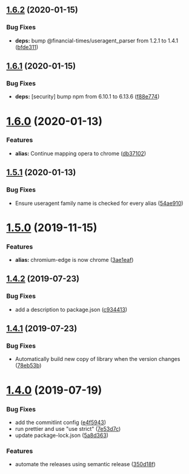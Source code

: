 ## [1.6.2](https://github.com/Financial-Times/polyfill-useragent-normaliser/compare/v1.6.1...v1.6.2) (2020-01-15)


### Bug Fixes

* **deps:** bump @financial-times/useragent_parser from 1.2.1 to 1.4.1 ([bfde311](https://github.com/Financial-Times/polyfill-useragent-normaliser/commit/bfde3111fc821b6e5eb5660ad67640e8ee9e7058))

## [1.6.1](https://github.com/Financial-Times/polyfill-useragent-normaliser/compare/v1.6.0...v1.6.1) (2020-01-15)


### Bug Fixes

* **deps:** [security] bump npm from 6.10.1 to 6.13.6 ([f88e774](https://github.com/Financial-Times/polyfill-useragent-normaliser/commit/f88e7743fef97731cd23719b00c8a44e2cd66304))

# [1.6.0](https://github.com/Financial-Times/polyfill-useragent-normaliser/compare/v1.5.1...v1.6.0) (2020-01-13)


### Features

* **alias:** Continue mapping opera to chrome ([db37102](https://github.com/Financial-Times/polyfill-useragent-normaliser/commit/db37102))

## [1.5.1](https://github.com/Financial-Times/polyfill-useragent-normaliser/compare/v1.5.0...v1.5.1) (2020-01-13)


### Bug Fixes

* Ensure useragent family name is checked for every alias ([54ae910](https://github.com/Financial-Times/polyfill-useragent-normaliser/commit/54ae910))

# [1.5.0](https://github.com/Financial-Times/polyfill-useragent-normaliser/compare/v1.4.2...v1.5.0) (2019-11-15)


### Features

* **alias:** chromium-edge is now chrome ([3ae1eaf](https://github.com/Financial-Times/polyfill-useragent-normaliser/commit/3ae1eaf))

## [1.4.2](https://github.com/Financial-Times/polyfill-useragent-normaliser/compare/v1.4.1...v1.4.2) (2019-07-23)


### Bug Fixes

* add a description to package.json ([c934413](https://github.com/Financial-Times/polyfill-useragent-normaliser/commit/c934413))

## [1.4.1](https://github.com/Financial-Times/polyfill-useragent-normaliser/compare/v1.4.0...v1.4.1) (2019-07-23)


### Bug Fixes

* Automatically build new copy of library when the version changes ([78eb53b](https://github.com/Financial-Times/polyfill-useragent-normaliser/commit/78eb53b))

# [1.4.0](https://github.com/Financial-Times/polyfill-useragent-normaliser/compare/v1.3.0...v1.4.0) (2019-07-19)


### Bug Fixes

* add the commitlint config ([e4f5943](https://github.com/Financial-Times/polyfill-useragent-normaliser/commit/e4f5943))
* run prettier and use "use strict" ([7e53d7c](https://github.com/Financial-Times/polyfill-useragent-normaliser/commit/7e53d7c))
* update package-lock.json ([5a8d363](https://github.com/Financial-Times/polyfill-useragent-normaliser/commit/5a8d363))


### Features

* automate the releases using semantic release ([350d18f](https://github.com/Financial-Times/polyfill-useragent-normaliser/commit/350d18f))
